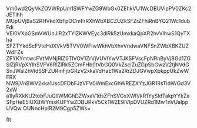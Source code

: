 Vm0wd2QyVkZOVWRpUm1SWFYwZG9WbGx0ZEhkVU1WcDBUVlpPV0ZKc2JETlhh
MUpUVjBaS2RHVkdXbFpOCmFrRXhWbXBCZUZkSFZrZFhiRnBYQ21Wc1dubFdi
VEI0VXpGSmVWUnJiR2xTYlZKWVEyc3dlRk5zUmxkaQpXR2hvVlhwS1QyTXha
SFZTYkdScFVteHdXVkV5TVV0WFIwWkhVbXhvVndwaVNFSnZWbXBKZUZWdFZs
ZFYKYmtwcFVtMVNjRlZ0TlVOV1ZrVjVUVlYwVTJKSFVscFpNRnByVjBGd1ZG
SlZjRVpXYlhSVFV6RlZlRk5ZCmFHb0tVbGQ0VkZsclZuZGpSbGwzV2tjNVdG
SnJWalZhVldSSFZURmFjbGRzV2xkaVdHaE1Wa2RrZDJGVwpXbkppUkZwWFRX
NW9jVnBWV2xka1JscDFDbFJzVFV0WmExcGhWREZXYzJGR1RsTldiWGd3V2xW
a1IyRXkKU2tobFJuQllWMGhDZWxaV1dsZFhSVGxXWlVkR1YySldTakpYYkZa
SFpHeE5lUXBWYmxKUFYwZDBURkV5Ck1WZE9iVlpDVUZRd1MwTnVUalppUVQw
OUNncHplR2M9Cgp5ZWs=

flt
